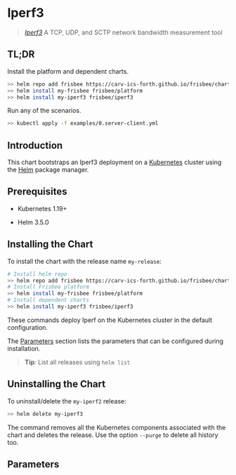# Iperf3

> [*Iperf3*](https://github.com/esnet/iperf)  A TCP, UDP, and SCTP network bandwidth measurement tool

## TL;DR

Install the platform and dependent charts.

```bash
>> helm repo add frisbee https://carv-ics-forth.github.io/frisbee/charts
>> helm install my-frisbee frisbee/platform
>> helm install my-iperf3 frisbee/iperf3
```

Run any of the scenarios.

```bash
>> kubectl apply -f examples/0.server-client.yml
```

## Introduction

This chart bootstraps an Iperf3 deployment on a [Kubernetes](http://kubernetes.io) cluster using
the [Helm](https://helm.sh) package manager.

## Prerequisites

- Kubernetes 1.19+

- Helm 3.5.0

## Installing the Chart

To install the chart with the release name `my-release`:

```bash
# Install helm repo
>> helm repo add frisbee https://carv-ics-forth.github.io/frisbee/charts
# Install Frisbee platform
>> helm install my-frisbee frisbee/platform
# Install dependent charts
>> helm install my-iperf3 frisbee/iperf3
```

These commands deploy Iperf on the Kubernetes cluster in the default configuration.

The [Parameters](#parameters) section lists the parameters that can be configured during installation.

> **Tip**: List all releases using `helm list`

## Uninstalling the Chart

To uninstall/delete the `my-iperf2` release:

```bash
>> helm delete my-iperf3
```

The command removes all the Kubernetes components associated with the chart and deletes the release. Use the
option `--purge` to delete all history too.

## Parameters
